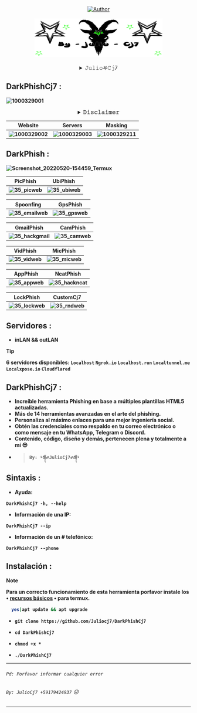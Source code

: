 <!-- 
♤♡◇♧♤♡◇♧♤♡◇♧♤♡◇♧♤♡◇♧♤♡◇♧♤♡◇♧♤♡◇♧♤♡◇♧

𝙸𝙼𝙿𝙾𝚁𝚃𝙰𝙽𝚃𝙴 !!!

𝙳𝙴𝙹𝙰 𝙳𝙴 𝙲𝙾𝙿𝙸𝙰𝚁𝙼𝙴 𝙷𝙰𝚂𝚃𝙰 𝙴𝙻 𝚁𝙴𝙰𝙳𝙼𝙴.𝚖𝚍 𝙸𝙽𝙼𝚄𝙽𝙳𝙾 𝙰𝙽𝙸𝙼𝙰𝙻 !!!
𝚂𝙴 𝙾𝚁𝙸𝙶𝙸𝙽𝙰𝙻 𝚈 𝙳𝙴𝙹𝙰 𝙳𝙴 𝚁𝙾𝙱𝙰𝚁 𝚂𝙲𝚁𝙸𝙿𝚃𝚂 𝚈 𝙴𝚂𝚃𝙸𝙻𝙾𝚂 𝙰 𝙾𝚃𝚁𝙾𝚂 !!!

♤♡◇♧♤♡◇♧♤♡◇♧♤♡◇♧♤♡◇♧♤♡◇♧♤♡◇♧♤♡◇♧♤♡◇♧
-->

<div align="center">
  <a href="https://github.com/Juliocj7">
    <img title="Author" src="https://img.shields.io/badge/Author-𖤐 𝙹𝚞𝚕𝚒𝚘 𝙲𝚓7 𖤐-svg?style=flat&color=000000&logo=github">
  </a>
</div>

<br>

<div align="center">
  <a href="#--------">
    <img title="Mi Banner" src="https://github.com/Juliocj7/Juliocj7/blob/main/InicioCj72.gif" width="350" height="105" />
  </a>
</div>

<br>

<div align="center">
  <details>
    <summary>  𝙹𝚞𝚕𝚒𝚘𖤐𝙲𝚓7</summary>
    <img src= "https://github.com/Juliocj7/Juliocj7/blob/main/BarCj7.gif" />
    <br><br>
    <p align="left"><strong><samp>「</samp><strong></p>
    <samp>
      Puedes mirar pero no
      copiar<br>inmundo animal xD
    </samp>
    <br>
    <p align="right"><strong><samp>」</samp></strong></p>
  </details>
</div>

## DarkPhishCj7 :
![1000329001](https://github.com/Juliocj7/DarkPhishCj7/assets/81049859/c2593ee1-e11a-43c3-bf3c-3e9306db3eb0)

<div align="justify">
  <details align="center">
    <summary> 𝙳𝚒𝚜𝚌𝚕𝚊𝚒𝚖𝚎𝚛 </summary>
    <img src= "https://github.com/Juliocj7/Juliocj7/blob/main/BarCj7.gif" />
    <br>
    <samp>
Descargo de responsabilidad legal: Esta herramienta está desarrollada sólo con fines educativos. Aquí se demuestra cómo funciona el phishing. Si alguien quiere obtener acceso no autorizado a las credenciales o a alguna característica del dispositivo de alguien, puede intentarlo bajo su propio riesgo. Usted tiene sus propias responsabilidades y es responsable de cualquier daño o violación de las leyes por parte de esta herramienta. ¡El autor no es responsable del mal uso de DarkPhishCj7!
    </samp>
    <br>
    <img src= "https://github.com/Juliocj7/Juliocj7/blob/main/BarCj7.gif" />
  </details>
</div>

|Website|Servers|Masking|
|-------|-------|-------|
|![1000329002](https://github.com/Juliocj7/DarkPhishCj7/assets/81049859/6479c174-e5dc-45df-b6f9-ecf88f274039)|![1000329003](https://github.com/Juliocj7/DarkPhishCj7/assets/81049859/cd77642c-35a1-49d6-b0d2-049a3cacf3f3)|![1000329211](https://github.com/Juliocj7/DarkPhishCj7/assets/81049859/76224a26-b1e4-4be7-a6a6-7c51852cf57b)|

## DarkPhish :
![Screenshot_20220520-154459_Termux](https://user-images.githubusercontent.com/81049859/169600701-2d7aa50a-2d63-426c-82a0-ffaed0df976e.png)

|PicPhish|UbiPhish|
| ------------  | ------------ |
|![35_picweb](https://user-images.githubusercontent.com/81049859/171518066-9793f0c2-94bb-4735-aa54-e9df9026d2bd.png)|![35_ubiweb](https://user-images.githubusercontent.com/81049859/171518071-2a97854b-13ef-492c-a191-776578eb4b75.png)|

|Spoonfing|GpsPhish|
| ------------  | ------------ |
![35_emailweb](https://user-images.githubusercontent.com/81049859/171518075-7ebe35be-858f-4997-8274-df7c28eb580a.png)|![35_gpsweb](https://user-images.githubusercontent.com/81049859/171518078-19877567-3426-48fa-8ad7-4fe5eff18239.png)|

|GmailPhish|CamPhish|
| ------------  | ------------ |
![35_hackgmail](https://user-images.githubusercontent.com/81049859/171518081-9d77cef7-d50e-441a-8949-4e624ec2b8c0.png)|![35_camweb](https://user-images.githubusercontent.com/81049859/171518083-6dcaf4dc-420c-43f7-b292-e3422f064596.png)|

|VidPhish|MicPhish|
| ------------  | ------------ |
![35_vidweb](https://user-images.githubusercontent.com/81049859/171518085-fa4e92df-0599-4d8c-a497-eaaf69d1ab4b.png)|![35_micweb](https://user-images.githubusercontent.com/81049859/171518087-f54dac89-544d-4207-84d4-c6f9cec91df1.png)|

|AppPhish|NcatPhish|
| ------------  | ------------ |
![35_appweb](https://user-images.githubusercontent.com/81049859/171518088-9e158cc8-ed08-4da0-a9b8-cefade3fc94d.png)|![35_hackncat](https://user-images.githubusercontent.com/81049859/175192583-fc993222-a5ec-4459-8aee-1b1eea9f1a62.png)|

|LockPhish|CustomCj7|
| ------------  | ------------ |
![35_lockweb](https://user-images.githubusercontent.com/81049859/171518093-a43dbfe9-56cd-45ef-a796-5fe04978b71e.png)|![35_rndweb](https://user-images.githubusercontent.com/81049859/171518073-bd1fd3c2-8602-4191-ac6e-ef213f9f5c53.png)|

## Servidores :
* inLAN && outLAN
> [!TIP]
> 6 **servidores** disponibles: `Localhost` `Ngrok.io` `Localhost.run` `Localtunnel.me` `Localxpose.io` `Cloudflared`

## DarkPhishCj7 :
* Increíble herramienta **Phishing** en base a múltiples plantillas HTML5 actualizadas.
* Más de **14 herramientas** avanzadas en el arte del phishing.
* Personaliza **al máximo** enlaces para una mejor ingeniería social.
* Obtén las **credenciales** como respaldo en tu correo electrónico o como mensaje en tu WhatsApp, Telegram o Discord.
* Contenido, código, diseño y demás, pertenecen plena y totalmente a mí :sunglasses:
- > ` By: ⍣᭕ᬁ᭖JulioCj7᭖᭕ᬁ⍣ `

## Sintaxis :
* Ayuda:
~~~
DarkPhishCj7 -h, --help
~~~
* Información de una IP:
~~~
DarkPhishCj7 --ip
~~~
* Información de un # telefónico:
~~~
DarkPhishCj7 --phone
~~~

## Instalación :
> [!NOTE]  
> Para un correcto funcionamiento de esta herramienta porfavor instale los • [recursos básicos](https://github.com/Juliocj7/UtilsCj7) • para termux.

```bash
  yes|apt update && apt upgrade
```

* `git clone https://github.com/Juliocj7/DarkPhishCj7`

* `cd DarkPhishCj7`

* `chmod +x *`

* `./DarkPhishCj7`

---
###### `Pd: Porfavor informar cualquier error`
###### `By: JulioCj7 +59179424937` :stuck_out_tongue_winking_eye:
---
